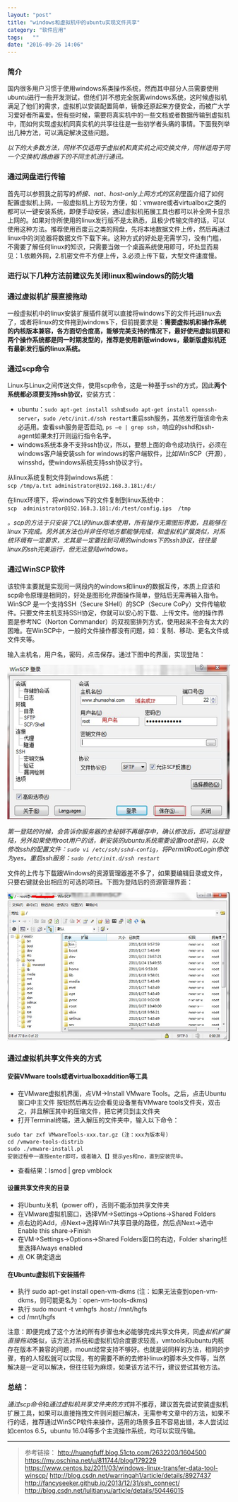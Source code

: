 ```yaml
---
layout: "post"
title: "windows和虚拟机中的ubuntu实现文件共享"
category: "软件应用"
tags:   ""
date: "2016-09-26 14:06"
---
```


### 简介

国内很多用户习惯于使用windows系类操作系统，然而其中部分人员需要使用ubuntu进行一些开发测试，但他们并不想完全脱离windows系统，这时候虚拟机满足了他们的需求，虚拟机以安装配置简单，镜像还原起来方便安全，而被广大学习爱好者所喜爱。但有些时候，需要将真实机中的一些文档或者数据传输到虚拟机中，而如何实现虚拟机同真实机的共享往往是一些初学者头痛的事情。下面我列举出几种方法，可以满足解决这些问题。

*以下的大多数方法，同样不仅适用于虚拟机和真实机之间交换文件，同样适用于同一个交换机/路由器下的不同主机进行通讯。*

### 通过网盘进行传输

首先可以参照我之前写的*桥接、nat、host-only上网方式的区别*里面介绍了如何配置虚拟机上网，一般虚拟机上方较为方便，如：vmware或者virtualbox之类的都可以一键安装系统，即便手动安装，通过虚拟机拓展工具也都可以补全网卡显示上网的。如果对你所使用的linux发行版不是太熟悉，且极少传输文件的话，可以使用这种方法。推荐使用百度云之类的网盘，先将本地数据文件上传，然后再通过linux中的浏览器将数据文件下载下来。这种方式的好处是无需学习，没有门槛，不需要了解任何linux的知识，只需要当做一个桌面系统使用即可，坏处显而易见：1.依赖外网，2.机密文件不方便上传，3.必须上传下载，大型文件速度慢。

<!-- more -->

### **进行以下几种方法前建议先关闭linux和windows的防火墙**

### 通过虚拟机扩展直接拖动

一般虚拟机中的linux安装扩展插件就可以直接将windows下的文件托进linux去了，或者将linux的文件拖到windows下，但前提要求是：**需要虚拟机和操作系统的内核版本兼容，各方面切合度高，能够完美支持的情况下，最好使用虚拟机要和两个操作系统都是同一时期发型的，推荐是使用新版windows，最新版虚拟机还有最新发行版的linux系统。**

### 通过scp命令

Linux与Linux之间传送文件，使用scp命令，这是一种基于ssh的方式，因此**两个系统都必须要支持ssh协议**，安装方式：

- ubuntu：`sudo apt-get install ssh或sudo apt-get install openssh-server`，`sudo /etc/init.d/ssh restart`重启ssh服务，其他发行版该命令未必适用。查看ssh服务是否启动, `ps –e | grep ssh`，响应的sshd和ssh-agent如果未打开则运行指令名字。
- windows系统本身不支持ssh协议，所以，要想上面的命令成功执行，必须在windows客户端安装ssh for windows的客户端软件，比如WinSCP（开源），winsshd，使windows系统支持ssh协议才行。

从linux系统复制文件到windows系统：  
`scp /tmp/a.txt administrator@192.168.3.181:/d:/`

在linux环境下，将windows下的文件复制到linux系统中：  
`scp  administrator@192.168.3.181:/d:/test/config.ips  /tmp`

*。scp的方法于只安装了CLI的linux版本使用，所有操作无需图形界面，且能够在linux下完成。另外该方法也并非任何地方都能够完成，和虚拟机扩展类似，对系统环境有一定要求，尤其是一定要找到可用的windows下的ssh协议，往往是linux的ssh完美运行，但无法登陆windows。*

### 通过WinSCP软件

该软件主要就是实现同一网段内的windows和linux的数据互传，本质上应该和scp命令原理是相同的，好处是图形化界面操作简单，登陆后无需再输入指令。WinSCP 是一个支持SSH（Secure SHell）的SCP（Secure CoPy）文件传输软件。只要文件主机支持SSH协定，你就可以安心的下载、上传文件。他的操作界面是参考NC（Norton Commander）的双视窗排列方式，使用起来不会有太大的困难。在WinSCP中，一般的文件操作都没有问题，如：复制、移动、更名文件或文件夹等。

输入主机名，用户名，密码，点击保存。通过下图中的界面，实现登陆：

![](https://raw.githubusercontent.com/noparkinghere/noparkinghere.github.io/master/img/2016-09-26-windows7%E5%92%8C%E8%99%9A%E6%8B%9F%E6%9C%BA%E4%B8%AD%E7%9A%84ubuntu%E5%AE%9E%E7%8E%B0%E6%96%87%E4%BB%B6%E5%85%B1%E4%BA%AB/1.jpg)

*第一登陆的时候，会告诉你服务器的主秘钥不再缓存中，确认修改后，即可远程登陆，另外如果使用root用户的话，新安装的ubuntu系统需要设置root密码，以及修改ssh的配置文件：`sudo vi /etc/ssh/sshd-config`，将PermitRootLogin修改为yes。重启ssh服务：`sudo /etc/init.d/ssh restart`*

文件的上传与下载跟Windows的资源管理器差不多了，如果要编辑目录或文件，只要右键就会出相应的可选的项目。下图为登陆后的资源管理界面：

![](https://raw.githubusercontent.com/noparkinghere/noparkinghere.github.io/master/img/2016-09-26-windows7%E5%92%8C%E8%99%9A%E6%8B%9F%E6%9C%BA%E4%B8%AD%E7%9A%84ubuntu%E5%AE%9E%E7%8E%B0%E6%96%87%E4%BB%B6%E5%85%B1%E4%BA%AB/2.jpg)


### 通过虚拟机共享文件夹的方式

#### 安装VMware tools或者virtualboxaddition等工具

- 在VMware虚拟机界面，点VM->Install VMware Tools。之后，点击Ubuntu 窗口中主文件 按钮然后再左边会看见设备里有VMware tools文件夹，双击之，并且解压其中的压缩文件，把它拷贝到主文件夹
- 打开Terminal终端，进入解压的文件夹中，输入以下命令：

```
sudo tar zxf VMwareTools-xxx.tar.gz (注：xxx为版本号)
cd /vmware-tools-distrib
sudo ./vmware-install.pl
安装过程中一直按enter即可，或者输入【】提示yes和no，直到安装完毕。
```

- 查看结果：lsmod | grep vmblock

#### 设置共享文件夹的目录

- 将Ubuntu关机（power off），否则不能添加共享文件夹
- 在VMware虚拟机窗口，选择VM->Settings->Options->Shared Folders
- 点右边的Add，点Next->选择Win7共享目录的路径，然后点Next->选中Enable this share->Finish
- 在VM->Settings->Options->Shared Folders窗口的右边，Folder sharing栏里选择Always enabled
- 点 OK 确定退出

#### 在Ubuntu虚拟机下安装插件

- 执行 sudo apt-get install open-vm-dkms (注：如果无法查到open-vm-dkms，则可能更名为：open-vm-tools-dkms)
- 执行 sudo mount -t vmhgfs .host:/ /mnt/hgfs 
- cd /mnt/hgfs

注意：即便完成了这个方法的所有步骤也未必能够完成共享文件夹，同虚*拟机扩展直接拖动*类似，该方法对系统和虚拟机切合度要求较高，vmtools和ubuntu内核存在版本不兼容的问题，mount经常支持不够好。也就是说同样的方法，相同的步骤，有的人轻松就可以实现，有的需要不断的去修补linux的脚本头文件等，当然解决是一定可以解决，但往往较为麻烦，如果该方法不行，建议尝试其他方法。

### 总结：

*通过scp命令*和*通过虚拟机共享文件夹的方式*并不推荐，建议首先尝试安装虚拟机扩展工具，如果可以直接拖拽文件则问题已解决，无需参考文章中的方法，如果不行的话，推荐通过WinSCP软件来操作，适用的场景多且不容易出错，本人尝试过如centos 6.5，ubuntu 16.04等多个主流操作系统，均可以实现传输。


***

> 参考链接：
> http://huangfuff.blog.51cto.com/2632203/1604500
> https://my.oschina.net/u/811744/blog/179229
> https://www.centos.bz/2011/03/windows-linux-transfer-data-tool-winscp/
> http://blog.csdn.net/warringah1/article/details/8927437
> http://fancyseeker.github.io/2013/12/31/ssh_connect/
> http://blog.csdn.net/lulitianyu/article/details/50446015
